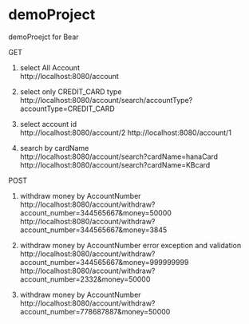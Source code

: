 # demoProject
demoProejct for Bear

GET
1. select All Account<br>
http://localhost:8080/account

2. select only CREDIT_CARD type <br>
http://localhost:8080/account/search/accountType?accountType=CREDIT_CARD

3. select account id<br>
http://localhost:8080/account/2
http://localhost:8080/account/1

4. search by cardName<br>
http://localhost:8080/account/search?cardName=hanaCard
http://localhost:8080/account/search?cardName=KBcard

POST
1. withdraw money by AccountNumber<br>
http://localhost:8080/account/withdraw?account_number=344565667&money=50000
http://localhost:8080/account/withdraw?account_number=344565667&money=3845

2. withdraw money by AccountNumber error exception and validation<br>
http://localhost:8080/account/withdraw?account_number=344565667&money=999999999
http://localhost:8080/account/withdraw?account_number=2332&money=50000

3. withdraw money by AccountNumber<br>
http://localhost:8080/account/withdraw?account_number=778687887&money=50000
